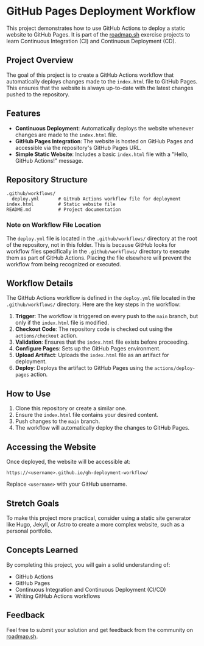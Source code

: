 # GitHub Pages Deployment Workflow

This project demonstrates how to use GitHub Actions to deploy a static website to GitHub Pages. It is part of the [roadmap.sh](https://roadmap.sh/projects/github-actions-deployment-workflow) exercise projects to learn Continuous Integration (CI) and Continuous Deployment (CD).

## Project Overview

The goal of this project is to create a GitHub Actions workflow that automatically deploys changes made to the `index.html` file to GitHub Pages. This ensures that the website is always up-to-date with the latest changes pushed to the repository.

## Features

- **Continuous Deployment**: Automatically deploys the website whenever changes are made to the `index.html` file.
- **GitHub Pages Integration**: The website is hosted on GitHub Pages and accessible via the repository's GitHub Pages URL.
- **Simple Static Website**: Includes a basic `index.html` file with a "Hello, GitHub Actions!" message.

## Repository Structure

```
.github/workflows/
  deploy.yml       # GitHub Actions workflow file for deployment
index.html         # Static website file
README.md          # Project documentation
```

### Note on Workflow File Location

The `deploy.yml` file is located in the `.github/workflows/` directory at the root of the repository, not in this folder. This is because GitHub looks for workflow files specifically in the `.github/workflows/` directory to execute them as part of GitHub Actions. Placing the file elsewhere will prevent the workflow from being recognized or executed.

## Workflow Details

The GitHub Actions workflow is defined in the `deploy.yml` file located in the `.github/workflows/` directory. Here are the key steps in the workflow:

1. **Trigger**: The workflow is triggered on every push to the `main` branch, but only if the `index.html` file is modified.
2. **Checkout Code**: The repository code is checked out using the `actions/checkout` action.
3. **Validation**: Ensures that the `index.html` file exists before proceeding.
4. **Configure Pages**: Sets up the GitHub Pages environment.
5. **Upload Artifact**: Uploads the `index.html` file as an artifact for deployment.
6. **Deploy**: Deploys the artifact to GitHub Pages using the `actions/deploy-pages` action.

## How to Use

1. Clone this repository or create a similar one.
2. Ensure the `index.html` file contains your desired content.
3. Push changes to the `main` branch.
4. The workflow will automatically deploy the changes to GitHub Pages.

## Accessing the Website

Once deployed, the website will be accessible at:

```
https://<username>.github.io/gh-deployment-workflow/
```

Replace `<username>` with your GitHub username.

## Stretch Goals

To make this project more practical, consider using a static site generator like Hugo, Jekyll, or Astro to create a more complex website, such as a personal portfolio.

## Concepts Learned

By completing this project, you will gain a solid understanding of:

- GitHub Actions
- GitHub Pages
- Continuous Integration and Continuous Deployment (CI/CD)
- Writing GitHub Actions workflows

## Feedback

Feel free to submit your solution and get feedback from the community on [roadmap.sh](https://roadmap.sh/projects/github-actions-deployment-workflow).
